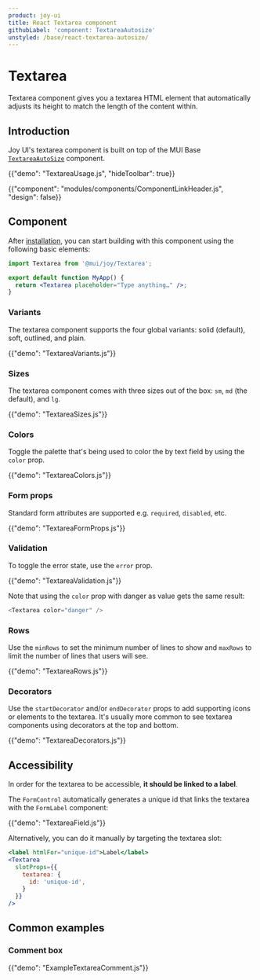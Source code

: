 ```yaml
---
product: joy-ui
title: React Textarea component
githubLabel: 'component: TextareaAutosize'
unstyled: /base/react-textarea-autosize/
---
```


# Textarea

<p class="description">Textarea component gives you a textarea HTML element that automatically adjusts its height to match the length of the content within.</p>

## Introduction

Joy UI's textarea component is built on top of the MUI Base [`TextareaAutoSize`](/base/react-textarea-autosize/) component.

{{"demo": "TextareaUsage.js", "hideToolbar": true}}

{{"component": "modules/components/ComponentLinkHeader.js", "design": false}}

## Component

After [installation](/joy-ui/getting-started/installation/), you can start building with this component using the following basic elements:

```jsx
import Textarea from '@mui/joy/Textarea';

export default function MyApp() {
  return <Textarea placeholder="Type anything…" />;
}
```

### Variants

The textarea component supports the four global variants: solid (default), soft, outlined, and plain.

{{"demo": "TextareaVariants.js"}}

### Sizes

The textarea component comes with three sizes out of the box: `sm`, `md` (the default), and `lg`.

{{"demo": "TextareaSizes.js"}}

### Colors

Toggle the palette that's being used to color the by text field by using the `color` prop.

{{"demo": "TextareaColors.js"}}

### Form props

Standard form attributes are supported e.g. `required`, `disabled`, etc.

{{"demo": "TextareaFormProps.js"}}

### Validation

To toggle the error state, use the `error` prop.

{{"demo": "TextareaValidation.js"}}

Note that using the `color` prop with danger as value gets the same result:

```js
<Textarea color="danger" />
```

### Rows

Use the `minRows` to set the minimum number of lines to show and `maxRows` to limit the number of lines that users will see.

{{"demo": "TextareaRows.js"}}

### Decorators

Use the `startDecorator` and/or `endDecorator` props to add supporting icons or elements to the textarea.
It's usually more common to see textarea components using decorators at the top and bottom.

{{"demo": "TextareaDecorators.js"}}

## Accessibility

In order for the textarea to be accessible, **it should be linked to a label**.

The `FormControl` automatically generates a unique id that links the textarea with the `FormLabel` component:

{{"demo": "TextareaField.js"}}

Alternatively, you can do it manually by targeting the textarea slot:

```jsx
<label htmlFor="unique-id">Label</label>
<Textarea
  slotProps={{
    textarea: {
      id: 'unique-id',
    }
  }}
/>
```

## Common examples

### Comment box

{{"demo": "ExampleTextareaComment.js"}}

